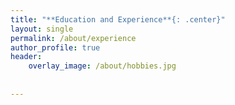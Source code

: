 ```yaml
---
title: "**Education and Experience**{: .center}"
layout: single
permalink: /about/experience
author_profile: true
header:
    overlay_image: /about/hobbies.jpg
    
    
---
```



